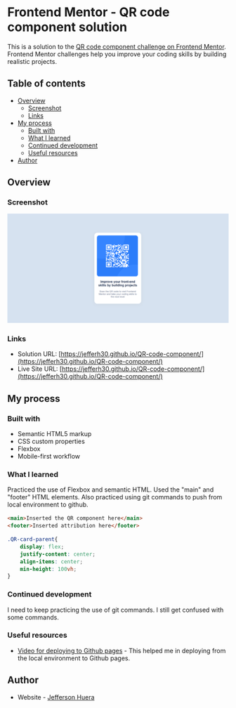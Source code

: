 # Frontend Mentor - QR code component solution

This is a solution to the [QR code component challenge on Frontend Mentor](https://www.frontendmentor.io/challenges/qr-code-component-iux_sIO_H). Frontend Mentor challenges help you improve your coding skills by building realistic projects. 

## Table of contents

- [Overview](#overview)
  - [Screenshot](#screenshot)
  - [Links](#links)
- [My process](#my-process)
  - [Built with](#built-with)
  - [What I learned](#what-i-learned)
  - [Continued development](#continued-development)
  - [Useful resources](#useful-resources)
- [Author](#author)


## Overview

### Screenshot

![](./screenshot.png)

### Links

- Solution URL: [https://jefferh30.github.io/QR-code-component/](https://jefferh30.github.io/QR-code-component/)
- Live Site URL: [https://jefferh30.github.io/QR-code-component/](https://jefferh30.github.io/QR-code-component/)

## My process

### Built with

- Semantic HTML5 markup
- CSS custom properties
- Flexbox
- Mobile-first workflow

### What I learned

Practiced the use of Flexbox and semantic HTML. Used the "main" and "footer" HTML elements.
Also practiced using git commands to push from local environment to github.

```html
<main>Inserted the QR component here</main>
<footer>Inserted attribution here</footer>
```
```css
.QR-card-parent{
    display: flex;
    justify-content: center;
    align-items: center;
    min-height: 100vh;
}
```



### Continued development

I need to keep practicing the use of git commands. I still get confused with some commands.

### Useful resources

- [Video for deploying to Github pages](https://www.youtube.com/watch?v=XGcuxuhV-Jg&t=453s) - This helped me in deploying from the local environment to Github pages.

## Author

- Website - [Jefferson Huera](https://www.neurochispas.com)
